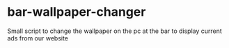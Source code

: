 # bar-wallpaper-changer
Small script to change the wallpaper on the pc at the bar to display current ads from our website
